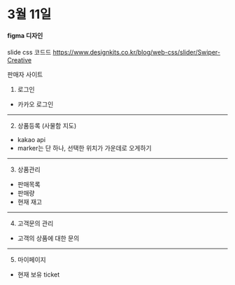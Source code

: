 # 3월 11일

#### figma 디자인

slide css 코드드
https://www.designkits.co.kr/blog/web-css/slider/Swiper-Creative

판매자 사이트

1. 로그인
  - 카카오 로그인
  ---
2. 상품등록 (사물함 지도)
  - kakao api
  - marker는 단 하나, 선택한 위치가 가운데로 오게하기

  ---
3. 상품관리
  - 판매목록
  - 판매량
  - 현재 재고
---
4. 고객문의 관리
  - 고객의 상품에 대한 문의
  ---
5. 마이페이지
  - 현재 보유 ticket